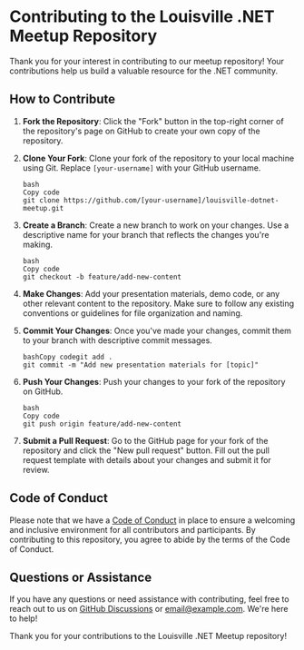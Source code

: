 # Contributing to the Louisville .NET Meetup Repository

Thank you for your interest in contributing to our meetup repository! Your contributions help us build a valuable resource for the .NET community.

## How to Contribute

1. **Fork the Repository**: Click the "Fork" button in the top-right corner of the repository's page on GitHub to create your own copy of the repository.

2. **Clone Your Fork**: Clone your fork of the repository to your local machine using Git. Replace `[your-username]` with your GitHub username.

   ```
   bash
   Copy code
   git clone https://github.com/[your-username]/louisville-dotnet-meetup.git
   ```

3. **Create a Branch**: Create a new branch to work on your changes. Use a descriptive name for your branch that reflects the changes you're making.

   ```
   bash
   Copy code
   git checkout -b feature/add-new-content
   ```

4. **Make Changes**: Add your presentation materials, demo code, or any other relevant content to the repository. Make sure to follow any existing conventions or guidelines for file organization and naming.

5. **Commit Your Changes**: Once you've made your changes, commit them to your branch with descriptive commit messages.

   ```
   bashCopy codegit add .
   git commit -m "Add new presentation materials for [topic]"
   ```

6. **Push Your Changes**: Push your changes to your fork of the repository on GitHub.

   ```
   bash
   Copy code
   git push origin feature/add-new-content
   ```

7. **Submit a Pull Request**: Go to the GitHub page for your fork of the repository and click the "New pull request" button. Fill out the pull request template with details about your changes and submit it for review.

## Code of Conduct

Please note that we have a [Code of Conduct](https://chatgpt.com/c/CODE_OF_CONDUCT.md) in place to ensure a welcoming and inclusive environment for all contributors and participants. By contributing to this repository, you agree to abide by the terms of the Code of Conduct.

## Questions or Assistance

If you have any questions or need assistance with contributing, feel free to reach out to us on [GitHub Discussions](https://github.com/[your-username]/louisville-dotnet-meetup/discussions) or email@example.com. We're here to help!

Thank you for your contributions to the Louisville .NET Meetup repository!
